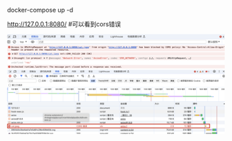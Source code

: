 docker-compose up -d

http://127.0.0.1:8080/  #可以看到cors错误

![alt text](image.png)
![alt text](image-1.png)

